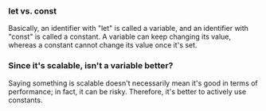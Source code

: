### let vs. const

Basically, an identifier with "let" is called a variable, and an identifier with "const" is called a constant. A variable can keep changing its value, whereas a constant cannot change its value once it's set.

### Since it's scalable, isn't a variable better?

Saying something is scalable doesn't necessarily mean it's good in terms of performance; in fact, it can be risky. Therefore, it's better to actively use constants.
